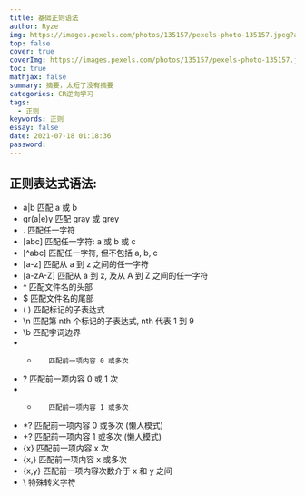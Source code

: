 ```yaml
---
title: 基础正则语法
author: Ryze
img: https://images.pexels.com/photos/135157/pexels-photo-135157.jpeg?auto=compress&cs=tinysrgb&dpr=2&h=750&w=1260
top: false
cover: true
coverImg: https://images.pexels.com/photos/135157/pexels-photo-135157.jpeg?auto=compress&cs=tinysrgb&dpr=2&h=750&w=1260
toc: true
mathjax: false
summary: 摘要，太短了没有摘要
categories: CR逆向学习
tags:
  - 正则
keywords: 正则
essay: false
date: 2021-07-18 01:18:36
password:
---
```

## 正则表达式语法: 
	
-	a|b		 匹配 a 或 b
-	gr(a|e)y		 匹配 gray 或 grey
-	.		 匹配任一字符
-	[abc]		 匹配任一字符: a 或 b 或 c
-	[^abc]		 匹配任一字符, 但不包括 a, b, c
-	[a-z]		 匹配从 a 到 z 之间的任一字符
-	[a-zA-Z]		 匹配从 a 到 z, 及从 A 到 Z 之间的任一字符
-	^		 匹配文件名的头部
-	$		 匹配文件名的尾部
-	( )		 匹配标记的子表达式
-	\n		 匹配第 nth 个标记的子表达式, nth 代表 1 到 9
-	\b		 匹配字词边界
-	*		 匹配前一项内容 0 或多次
-	?		 匹配前一项内容 0 或 1 次
-	+		 匹配前一项内容 1 或多次
-	*?		 匹配前一项内容 0 或多次 (懒人模式)
-	+?		 匹配前一项内容 1 或多次 (懒人模式)
-	{x}		 匹配前一项内容 x 次
-	{x,}		 匹配前一项内容 x 或多次
-	{x,y}		 匹配前一项内容次数介于 x 和 y 之间
-	\		 特殊转义字符
